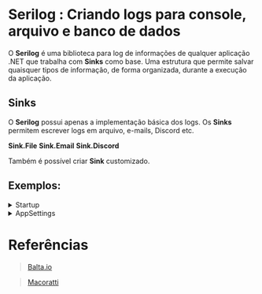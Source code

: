 # Serilog : Criando logs para console, arquivo e banco de dados

O **Serilog** é uma biblioteca para log de informações de qualquer aplicação .NET que trabalha com **Sinks** como base. Uma estrutura que permite salvar quaisquer tipos de informação, de forma organizada, durante a execução da aplicação.

## Sinks

O **Serilog** possui apenas a implementação básica dos logs.
Os **Sinks** permitem escrever logs em arquivo, e-mails, Discord etc.

**Sink.File**
**Sink.Email**
**Sink.Discord**

Também é possível criar **Sink** customizado.

## Exemplos:

<details><summary>Startup</summary>

Criação do projeto

```ps
dotnet new webapi -o . -n Startup
```

Instalação do pacote

```ps
dotnet add package Serilog.AspNetCore
```

Inserir o comando **UseSerilog** no **Host** da aplicação

```c#
using Serilog;
builder.Host.UseSerilog();
```

### Log no Console

Configurar o método **WriteTo** apontando para **Console**

```c#
using Serilog.Events;
builder.Host.UseSerilog((ctx,lc) => lc
  .WriteTo.Console(LogEventLevel.Debug));
```

**LogEventLeven.Debug** indica que somente as mensagens de **Debug** serão logadas no **Console**.

> Eventos

![Eventos](./Assets/log-eventos.png)

> Start

![Log Console](./Assets/log-console.png)

### Mensagens customizadas

Para mensagens customizadas pode-se utilizar o **Log** do namespace **Serilog** informando o tipo da mensagem e texto desejado.

```c#
using Serilog;

Log.Error("Mensagem de erro");
Log.Information("Mensagem de informação");
Log.Fatal("Erro fatal");
Log.Debug("Mensagem de Debug");
Log.Warning("Mensagem de Warning");
```

### Log no E-mail

Adicionar **Sink**

```ps
dotnet add package Serilog.Sinks.Email
```

```c#
using Serilog.Sinks.Email;
using System.Net;
builder.Host.UseSerilog((ctx, lc) => lc
  .WriteTo.Console(LogEventLevel.Debug)
  .WriteTo.Email(new EmailConnectionInfo
   {
       Port = 587,
       EmailSubject = "TESTE",
       EnableSsl = true,
       FromEmail = "hello@balta.io",
       MailServer = "smtp.sendgrid.net",
       NetworkCredentials = new NetworkCredential("apikey", "pwd"),
       ToEmail = "hello@balta.io",
       IsBodyHtml = true
   }));
```

### Log no Arquivo

Adicionar **Sink**

```ps
dotnet add package Serilog.Sinks.File
```

```c#
using Serilog.Sinks.Email;
using System.Net;
builder.Host.UseSerilog((ctx, lc) => lc
  .WriteTo.Console(LogEventLevel.Debug)
  .WriteTo.File("log.txt",
        LogEventLevel.Warning,
        rollingInterval: RollingInterval.Day));
```

### Outros Sinks

**Serilog** possui ótimo suporte por parte da comunidade. É quase impossível precisar de um Sink que ainda não existe, confira a [lista completa aqui](https://github.com/serilog/serilog/wiki/Provided-Sinks) .

</details>

<details><summary>AppSettings</summary>

## Criando a Web API ASP .NET Core

Neste artigo veremos como criar logs para console, arquivos e para um banco de dados SQL Server de forma bem simples usando o **Serilog**.

Vamos criar um projeto ASP .NET Core Web API usando o template padrão e neste projeto vamos mostrar como criar os logs definindo as configurações no arquivo appsettings.json.

Recursos usados:

- .NET Core SDK 5.0
- Visual Studio 2019 16.9.3
- Bibliotecas Serilog

<details><summary>Criação do Projeto</summary>

![Criar Projeto](./Assets/criar-projeto.png)

![Selecionar Modelo](./Assets/selecionar-modelo.png)

![Configurar Projeto](./Assets/configurar-projeto.png)

![Informações Adicionais](./Assets/info-adicionais.png)

</details>

A seguir vamos incluir os seguintes pacotes do Serilog em nosso projeto:

```ps
Install-Package Serilog.AspNetCore
Install-Package Serilog.Sinks.MSSqlServer
Install-Package Serilog.Enrichers.Environment
Install-Package Serilog.Enrichers.Thread
Install-Package Serilog.Enrichers.Process
```

## Configurando o Serilog no arquivo Program

Agora vamos definir o código para configurar o Serilog no arquivo Program.cs do projeto usando o código a seguir:

<details>
<summary>Program.cs</summary>

```c#
// >>> Serilog ------------------------------------------------------------------------------------------

using Serilog;

var config = new ConfigurationBuilder()
    .AddJsonFile("appsettings.json").Build();

Log.Logger = new LoggerConfiguration()
    .ReadFrom.Configuration(config).CreateLogger();

// ------------------------------------------------------------------------------------------ Serilog <<<

var builder = WebApplication.CreateBuilder(args);

// Add services to the container.

builder.Services.AddControllers();
// Learn more about configuring Swagger/OpenAPI at https://aka.ms/aspnetcore/swashbuckle
builder.Services.AddEndpointsApiExplorer();
builder.Services.AddSwaggerGen();

// >>> Serilog ------------------------------------------------------------------------------------------

builder.Host.UseSerilog();

// ------------------------------------------------------------------------------------------ Serilog <<<

var app = builder.Build();

// Configure the HTTP request pipeline.
if (app.Environment.IsDevelopment())
{
    app.UseSwagger();
    app.UseSwaggerUI();
}

app.UseAuthorization();

app.MapControllers();

// >>> Serilog ------------------------------------------------------------------------------------------

try
{
    Log.Information("API inicializando");
    app.Run();
}
catch (Exception ex)
{
    Log.Fatal(ex, "A aplicação falhou ao iniciar");
}
finally
{
    Log.CloseAndFlush();
}

// ------------------------------------------------------------------------------------------ Serilog <<<
```

Neste código estamos habilitando a leitura do arquivo **appsettings.json** pois nele vamos criar as definições dos logs que desejamos criar. Para isso o **Serilog** vai ter que ler o arquivo **appsettings.json** para obter as definições e criar os respectivos logs.

A seguir vamos criar o **logger raiz** usando o **LoggerConfiguration** e para isso usamos uma instancia de **LoggerConfiguration** e a partir das informações obtidas no arquivo **appsettings.json** criamos um **logger** usando as **sinks**, os **enrichers** e as demais definições do arquivo **appsettings.json**.

A seguir definimos o **Serilog** como provedor de log ao invés de usar o recurso padrão da plataforma .NET.

</details>

## Definindo as configurações dos logs no arquivo appsettins.json

Agora precisamos definir as configurações dos logs no arquivo **appsettings.json**. Vamos criar logs no console, em arquivos e em um banco de dados e para isso vamos usar o código a seguir:

<details><summary>AppSettings.json</summary>

```json
{
  "Logging": {
    "LogLevel": {
      "Default": "Information",
      "Microsoft.AspNetCore": "Warning"
    }
  },
  "AllowedHosts": "*",

  // >>> Serilog ------------------------------------------------------------------------------------------

  "Serilog": {
    "Using": [],
    "MinimumLevel": {
      "Default": "Information",
      "Override": {
        "Microsoft": "Warning",
        "System": "Warning"
      }
    },
    "WriteTo": [
      {
        "Name": "Console"
      },
      {
        "Name": "File",
        "Args": {
          "path": "C:\\DEV\\C#\\serilog\\Learning\\SerilogLearning\\Logs\\log.txt",
          "outputTemplate": "{Timestamp} {Message}{NewLine:1}{Exception:1}"
        }
      },
      {
        "Name": "File",
        "Args": {
          "path": "C:\\DEV\\C#\\serilog\\Learning\\SerilogLearning\\Logs\\log.json",
          "formatter": "Serilog.Formatting.Json.JsonFormatter, Serilog"
        }
      },
      {
        "Name": "MSSqlServer",
        "Args": {
          "connectionString": "Data Source=BARBIERI\\SQLEXPRESS;Initial Catalog=Serilog;Integrated Security=True",
          "sinkOptionsSection": {
            "tableName": "Logs",
            "autoCreateSqlTable": true
          },
          "restrictedToMinimumLevel": "Warning"
        }
      }
    ],
    "Enrich": [
      "FromLogContext",
      "WithMachineName",
      "WithProcessId",
      "WithThreadId"
    ],
    "Properties": {
      "ApplicationName": "Serilog.WebAPI"
    }

    // ------------------------------------------------------------------------------------------ Serilog <<<
  }
}
```

</details>

Criamos a seção **Serilog** no arquivo e a seguir usando o método **WriteTo** definimos 3 tipos de log:

1. Console
2. File
3. MSSqlServer

Em cada definição precisamos informar as definições pertinentes.

Estamos gerando logs para arquivos em dois formatos: texto e JSON.

Para criar o log para o banco de dados SQL Server informamos a string de conexão contendo o nome do banco de dados, o nome da tabela a ser criada e aplicamos o atributo **autoCreateSqlTable**. Com isso será criada a tabela Logs no banco de dados **DemoSerilogDB** com a seguinte estrutura padrão:

| Nome da Coluna  | Tipo de Dados | Permitir Nulo |
| :-------------- | :------------ | :-----------: |
| Id              | int           |      Não      |
| Message         | nvarchar(max) |      Sim      |
| MessageTemplate | nvarchar(max) |      Sim      |
| [Level]         | nvarchar(max) |      Sim      |
| TimeStamp       | datetime      |      Sim      |
| Exception       | nvarchar(max) |      Sim      |
| Properties      | nvarchar(max) |      Sim      |

Assim, agora podemos definir o registro dos logs no controlador WeatherForecast criado por padrão.

<details><summary>Controllers/WeatherForecastController.cs</summary>

```c#
using Microsoft.AspNetCore.Mvc;

namespace SerilogLearning.Controllers
{
    [ApiController]
    [Route("[controller]")]
    public class WeatherForecastController : ControllerBase
    {
        private static readonly string[] Summaries = new[]
        {
        "Freezing", "Bracing", "Chilly", "Cool", "Mild", "Warm", "Balmy", "Hot", "Sweltering", "Scorching"
    };

        private readonly ILogger<WeatherForecastController> _logger;

        public WeatherForecastController(ILogger<WeatherForecastController> logger)
        {
            _logger = logger;
            _logger.LogInformation("WeatherForecast instanciando ILogger");
        }

        [HttpGet(Name = "GetWeatherForecast")]
        public IEnumerable<WeatherForecast> Get()
        {
            //return Enumerable.Range(1, 5).Select(index => new WeatherForecast
            //{
            //    Date = DateTime.Now.AddDays(index),
            //    TemperatureC = Random.Shared.Next(-20, 55),
            //    Summary = Summaries[Random.Shared.Next(Summaries.Length)]
            //})
            //.ToArray();

            _logger.LogInformation("endpoint GET -> WeatherForecast.Get()");
            int count;
            try
            {
                for (count = 0; count <= 5; count++)
                {
                    if (count == 3)
                        throw new Exception("Ocorreu uma Exception Aleatória... ");
                    else
                        _logger.LogInformation($"Número de iterações {count}");
                }
                var rng = new Random();
                return Enumerable.Range(1, 5).Select(index => new WeatherForecast
                {
                    Date = DateTime.Now.AddDays(index),
                    TemperatureC = rng.Next(-20, 55),
                    Summary = Summaries[rng.Next(Summaries.Length)]
                })
                .ToArray();
            }
            catch (Exception ex)
            {
                _logger.LogError(ex, $"endpoint GET -> WeatherForecast.Get() - Exception ");
                throw;
            }
        }
    }
}
```

</details>

No método **Get** do **controller WeatherForecast** incluímos alguns registros de eventos para o nível **information** e **error**.

Para executar o projeto selecione o projeto **Serilog_Demo** e execute. Veremos a interface do **swagger** exibir o **endpoint GET** que quando acionado irá executar o método GET do controller.

Teremos o resultado abaixo:

<details><summary>Resultado</summary>

![Exceção aleatória](./Assets/excecao-aleatoria.png)

![Swagger](./Assets/excecao-aleatoria-swagger.png)

</details>

Agora vamos verificar os logs gerados:

<details><summary>1. Console</summary>

![Console](./Assets/excecao-aleatoria-console.png)

</details>

<details><summary>2. Arquivos</summary>

Os arquivos **log.txt** e **log.json** na pasta **C:\DEV\C#\serilog\Learning\SerilogLearning\Logs**

![Gerenciador de Soluções](./Assets/excecao-aleatoria-logs-gs.png)

![Gerenciador de Arquivos](./Assets/excecao-aleatoria-logs-ga.png)

<details>
<summary>log.txt</summary>

```txt
03/03/2022 08:26:13 -03:00 API inicializando
03/03/2022 08:26:30 -03:00 WeatherForecast instanciando ILogger
03/03/2022 08:26:30 -03:00 endpoint GET -> WeatherForecast.Get()
03/03/2022 08:26:30 -03:00 Número de iterações 0
03/03/2022 08:26:30 -03:00 Número de iterações 1
03/03/2022 08:26:30 -03:00 Número de iterações 2
03/03/2022 08:26:30 -03:00 endpoint GET -> WeatherForecast.Get() - Exception
System.Exception: Ocorreu uma Exception Aleatória...
   at SerilogLearning.Controllers.WeatherForecastController.Get() in C:\DEV\C#\serilog\Learning\SerilogLearning\Controllers\WeatherForecastController.cs:line 40
03/03/2022 08:27:57 -03:00 An unhandled exception has occurred while executing the request.
System.Exception: Ocorreu uma Exception Aleatória...
   at SerilogLearning.Controllers.WeatherForecastController.Get() in C:\DEV\C#\serilog\Learning\SerilogLearning\Controllers\WeatherForecastController.cs:line 40
   at lambda_method2(Closure , Object , Object[] )
   at Microsoft.AspNetCore.Mvc.Infrastructure.ActionMethodExecutor.SyncObjectResultExecutor.Execute(IActionResultTypeMapper mapper, ObjectMethodExecutor executor, Object controller, Object[] arguments)
   at Microsoft.AspNetCore.Mvc.Infrastructure.ControllerActionInvoker.InvokeActionMethodAsync()
   at Microsoft.AspNetCore.Mvc.Infrastructure.ControllerActionInvoker.Next(State& next, Scope& scope, Object& state, Boolean& isCompleted)
   at Microsoft.AspNetCore.Mvc.Infrastructure.ControllerActionInvoker.InvokeNextActionFilterAsync()
--- End of stack trace from previous location ---
   at Microsoft.AspNetCore.Mvc.Infrastructure.ControllerActionInvoker.Rethrow(ActionExecutedContextSealed context)
   at Microsoft.AspNetCore.Mvc.Infrastructure.ControllerActionInvoker.Next(State& next, Scope& scope, Object& state, Boolean& isCompleted)
   at Microsoft.AspNetCore.Mvc.Infrastructure.ControllerActionInvoker.InvokeInnerFilterAsync()
--- End of stack trace from previous location ---
   at Microsoft.AspNetCore.Mvc.Infrastructure.ResourceInvoker.<InvokeFilterPipelineAsync>g__Awaited|20_0(ResourceInvoker invoker, Task lastTask, State next, Scope scope, Object state, Boolean isCompleted)
   at Microsoft.AspNetCore.Mvc.Infrastructure.ResourceInvoker.<InvokeAsync>g__Awaited|17_0(ResourceInvoker invoker, Task task, IDisposable scope)
   at Microsoft.AspNetCore.Mvc.Infrastructure.ResourceInvoker.<InvokeAsync>g__Awaited|17_0(ResourceInvoker invoker, Task task, IDisposable scope)
   at Microsoft.AspNetCore.Routing.EndpointMiddleware.<Invoke>g__AwaitRequestTask|6_0(Endpoint endpoint, Task requestTask, ILogger logger)
   at Microsoft.AspNetCore.Authorization.AuthorizationMiddleware.Invoke(HttpContext context)
   at Swashbuckle.AspNetCore.SwaggerUI.SwaggerUIMiddleware.Invoke(HttpContext httpContext)
   at Swashbuckle.AspNetCore.Swagger.SwaggerMiddleware.Invoke(HttpContext httpContext, ISwaggerProvider swaggerProvider)
   at Microsoft.AspNetCore.Diagnostics.DeveloperExceptionPageMiddleware.Invoke(HttpContext context)

```

</details>

<details>
<summary>log.json</summary>

```json
{
	"Timestamp": "2022-03-03T08:26:13.3543120-03:00",
	"Level": "Information",
	"MessageTemplate": "API inicializando",
	"Properties": {
		"MachineName": "BARBIERI",
		"ProcessId": 4332,
		"ThreadId": 1,
		"ApplicationName": "Serilog.WebAPI"
	}
}
{
	"Timestamp": "2022-03-03T08:26:30.5004378-03:00",
	"Level": "Information",
	"MessageTemplate": "WeatherForecast instanciando ILogger",
	"Properties": {
		"SourceContext": "SerilogLearning.Controllers.WeatherForecastController",
		"ActionId": "8e66dc87-e74f-4451-978f-3489f6ab7716",
		"ActionName": "SerilogLearning.Controllers.WeatherForecastController.Get (SerilogLearning)",
		"RequestId": "0HMFT12G34BMO:00000002",
		"RequestPath": "/WeatherForecast",
		"ConnectionId": "0HMFT12G34BMO",
		"MachineName": "BARBIERI",
		"ProcessId": 4332,
		"ThreadId": 4,
		"ApplicationName": "Serilog.WebAPI"
	}
}
{
	"Timestamp": "2022-03-03T08:26:30.5245035-03:00",
	"Level": "Information",
	"MessageTemplate": "endpoint GET -> WeatherForecast.Get()",
	"Properties": {
		"SourceContext": "SerilogLearning.Controllers.WeatherForecastController",
		"ActionId": "8e66dc87-e74f-4451-978f-3489f6ab7716",
		"ActionName": "SerilogLearning.Controllers.WeatherForecastController.Get (SerilogLearning)",
		"RequestId": "0HMFT12G34BMO:00000002",
		"RequestPath": "/WeatherForecast",
		"ConnectionId": "0HMFT12G34BMO",
		"MachineName": "BARBIERI",
		"ProcessId": 4332,
		"ThreadId": 4,
		"ApplicationName": "Serilog.WebAPI"
	}
}
{
	"Timestamp": "2022-03-03T08:26:30.5265116-03:00",
	"Level": "Information",
	"MessageTemplate": "Número de iterações 0",
	"Properties": {
		"SourceContext": "SerilogLearning.Controllers.WeatherForecastController",
		"ActionId": "8e66dc87-e74f-4451-978f-3489f6ab7716",
		"ActionName": "SerilogLearning.Controllers.WeatherForecastController.Get (SerilogLearning)",
		"RequestId": "0HMFT12G34BMO:00000002",
		"RequestPath": "/WeatherForecast",
		"ConnectionId": "0HMFT12G34BMO",
		"MachineName": "BARBIERI",
		"ProcessId": 4332,
		"ThreadId": 4,
		"ApplicationName": "Serilog.WebAPI"
	}
}
{
	"Timestamp": "2022-03-03T08:26:30.5284627-03:00",
	"Level": "Information",
	"MessageTemplate": "Número de iterações 1",
	"Properties": {
		"SourceContext": "SerilogLearning.Controllers.WeatherForecastController",
		"ActionId": "8e66dc87-e74f-4451-978f-3489f6ab7716",
		"ActionName": "SerilogLearning.Controllers.WeatherForecastController.Get (SerilogLearning)",
		"RequestId": "0HMFT12G34BMO:00000002",
		"RequestPath": "/WeatherForecast",
		"ConnectionId": "0HMFT12G34BMO",
		"MachineName": "BARBIERI",
		"ProcessId": 4332,
		"ThreadId": 4,
		"ApplicationName": "Serilog.WebAPI"
	}
}
{
	"Timestamp": "2022-03-03T08:26:30.5302296-03:00",
	"Level": "Information",
	"MessageTemplate": "Número de iterações 2",
	"Properties": {
		"SourceContext": "SerilogLearning.Controllers.WeatherForecastController",
		"ActionId": "8e66dc87-e74f-4451-978f-3489f6ab7716",
		"ActionName": "SerilogLearning.Controllers.WeatherForecastController.Get (SerilogLearning)",
		"RequestId": "0HMFT12G34BMO:00000002",
		"RequestPath": "/WeatherForecast",
		"ConnectionId": "0HMFT12G34BMO",
		"MachineName": "BARBIERI",
		"ProcessId": 4332,
		"ThreadId": 4,
		"ApplicationName": "Serilog.WebAPI"
	}
}
{
	"Timestamp": "2022-03-03T08:26:30.6398230-03:00",
	"Level": "Error",
	"MessageTemplate": "endpoint GET -> WeatherForecast.Get() - Exception ",
	"Exception": "System.Exception: Ocorreu uma Exception Aleatória... \r\n   at SerilogLearning.Controllers.WeatherForecastController.Get() in C:\\DEV\\C#\\serilog\\Learning\\SerilogLearning\\Controllers\\WeatherForecastController.cs:line 40",
	"Properties": {
		"SourceContext": "SerilogLearning.Controllers.WeatherForecastController",
		"ActionId": "8e66dc87-e74f-4451-978f-3489f6ab7716",
		"ActionName": "SerilogLearning.Controllers.WeatherForecastController.Get (SerilogLearning)",
		"RequestId": "0HMFT12G34BMO:00000002",
		"RequestPath": "/WeatherForecast",
		"ConnectionId": "0HMFT12G34BMO",
		"MachineName": "BARBIERI",
		"ProcessId": 4332,
		"ThreadId": 4,
		"ApplicationName": "Serilog.WebAPI"
	}
}
{
	"Timestamp": "2022-03-03T08:27:57.7895882-03:00",
	"Level": "Error",
	"MessageTemplate": "An unhandled exception has occurred while executing the request.",
	"Exception": "System.Exception: Ocorreu uma Exception Aleatória... \r\n   at SerilogLearning.Controllers.WeatherForecastController.Get() in C:\\DEV\\C#\\serilog\\Learning\\SerilogLearning\\Controllers\\WeatherForecastController.cs:line 40\r\n   at lambda_method2(Closure , Object , Object[] )\r\n   at Microsoft.AspNetCore.Mvc.Infrastructure.ActionMethodExecutor.SyncObjectResultExecutor.Execute(IActionResultTypeMapper mapper, ObjectMethodExecutor executor, Object controller, Object[] arguments)\r\n   at Microsoft.AspNetCore.Mvc.Infrastructure.ControllerActionInvoker.InvokeActionMethodAsync()\r\n   at Microsoft.AspNetCore.Mvc.Infrastructure.ControllerActionInvoker.Next(State& next, Scope& scope, Object& state, Boolean& isCompleted)\r\n   at Microsoft.AspNetCore.Mvc.Infrastructure.ControllerActionInvoker.InvokeNextActionFilterAsync()\r\n--- End of stack trace from previous location ---\r\n   at Microsoft.AspNetCore.Mvc.Infrastructure.ControllerActionInvoker.Rethrow(ActionExecutedContextSealed context)\r\n   at Microsoft.AspNetCore.Mvc.Infrastructure.ControllerActionInvoker.Next(State& next, Scope& scope, Object& state, Boolean& isCompleted)\r\n   at Microsoft.AspNetCore.Mvc.Infrastructure.ControllerActionInvoker.InvokeInnerFilterAsync()\r\n--- End of stack trace from previous location ---\r\n   at Microsoft.AspNetCore.Mvc.Infrastructure.ResourceInvoker.<InvokeFilterPipelineAsync>g__Awaited|20_0(ResourceInvoker invoker, Task lastTask, State next, Scope scope, Object state, Boolean isCompleted)\r\n   at Microsoft.AspNetCore.Mvc.Infrastructure.ResourceInvoker.<InvokeAsync>g__Awaited|17_0(ResourceInvoker invoker, Task task, IDisposable scope)\r\n   at Microsoft.AspNetCore.Mvc.Infrastructure.ResourceInvoker.<InvokeAsync>g__Awaited|17_0(ResourceInvoker invoker, Task task, IDisposable scope)\r\n   at Microsoft.AspNetCore.Routing.EndpointMiddleware.<Invoke>g__AwaitRequestTask|6_0(Endpoint endpoint, Task requestTask, ILogger logger)\r\n   at Microsoft.AspNetCore.Authorization.AuthorizationMiddleware.Invoke(HttpContext context)\r\n   at Swashbuckle.AspNetCore.SwaggerUI.SwaggerUIMiddleware.Invoke(HttpContext httpContext)\r\n   at Swashbuckle.AspNetCore.Swagger.SwaggerMiddleware.Invoke(HttpContext httpContext, ISwaggerProvider swaggerProvider)\r\n   at Microsoft.AspNetCore.Diagnostics.DeveloperExceptionPageMiddleware.Invoke(HttpContext context)",
	"Properties": {
		"EventId": {
			"Id": 1,
			"Name": "UnhandledException"
		},
		"SourceContext": "Microsoft.AspNetCore.Diagnostics.DeveloperExceptionPageMiddleware",
		"RequestId": "0HMFT12G34BMO:00000002",
		"RequestPath": "/WeatherForecast",
		"ConnectionId": "0HMFT12G34BMO",
		"MachineName": "BARBIERI",
		"ProcessId": 4332,
		"ThreadId": 4,
		"ApplicationName": "Serilog.WebAPI"
	}
}
```

</details>

</details>

<details><summary>3. Banco de Dados</summary>

O log no banco de dados DemoSerilogDB onde foi criada a tabela Logs com o conteúdo abaixo:

![Banco de Dados](./Assets/excecao-aleatoria-logs-bdados.png)

</details>

Vimos assim como foi fácil criar logs definindo as configurações no arquivo **appsettings.json** usando o **Serilog**.

</details>

# Referências

> [Balta.io](https://balta.io/blog/aspnet-serilog)

> [Macoratti](http://www.macoratti.net/21/04/c_serilog1.htm)
